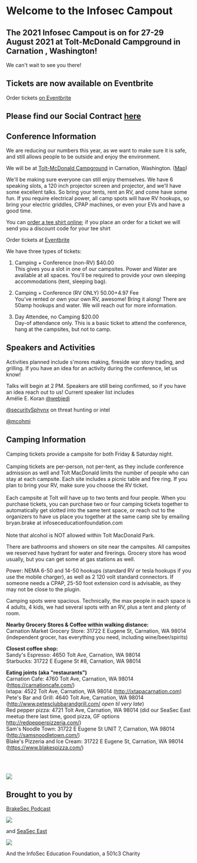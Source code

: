 # Welcome to the Infosec Campout 



## The 2021 Infosec Campout is on for 27-29 August 2021 at Tolt-McDonald Campground in Carnation , Washington!<br />
We can't wait to see you there!

## Tickets are now available on Eventbrite
Order tickets [on Eventbrite](https://www.eventbrite.com/e/infosec-campout-2021-tickets-157561790557)

## Please find our Social Contract [here](Social_contract.md)

## Conference Information
 
We are reducing our numbers this year, as we want to make sure it is safe, and still allows people to be outside and enjoy the environment.<br />

We will be at [Tolt-McDonald Campground](https://kingcounty.gov/services/parks-recreation/parks/parks-and-natural-lands/popular-parks/toltmacdonald.aspx) in Carnation, Washington. ([Map](https://goo.gl/maps/7y4gaSK1Yutncqcu7))<br />

We'll be making sure everyone can still enjoy themselves. We have 6 speaking slots, a 120 inch projector screen and projector, and we'll have some excellent talks. So bring your tents, rent an RV, and come have some fun. If you require electrical power, all camp spots will have RV hookups, so bring your electric griddles, CPAP machines, or even your EVs and have a good time.<br />

You can [order a tee shirt online](https://art-by-nukabelle.myshopify.com/); if you place an order for a ticket we will send you a discount code for your tee shirt<br />

Order tickets at [Eventbrite](https://www.eventbrite.com/e/infosec-campout-2021-tickets-157561790557)<br />

We have three types of tickets:<br />

1. Camping + Conference (non-RV) $40.00<br />
This gives you a slot in one of our campsites. Power and Water are available at all spaces. You'll be required to provide your own sleeping accommodations (tent, sleeping bag).<br />

2. Camping + Conference (RV ONLY) $50.00 +$4.97 Fee <br />
You've rented or own your own RV, awesome! Bring it along! There are 50amp hookups and water. We will reach out for more information.<br />

3. Day Attendee, no Camping $20.00<br />
Day-of attendance only. This is a basic ticket to attend the conference, hang at the campsites, but not to camp.<br />


## Speakers and Activities
Activities planned include s'mores making, fireside war story trading, and grilling. If you have an idea for an activity during the conference, let us know!<br />

Talks will begin at 2 PM. Speakers are still being confirmed, so if you have an idea reach out to us! Current speaker list includes<br />
Amélie E. Koran [@webjedi](https://twitter.com/webjedi)<br />

[@securitySphynx](https://twitter.com/securitySphynx) on threat hunting or intel<br />

[@mcohmi](https://twitter.com/mcohmi) <br />


## Camping Information
Camping tickets provide a campsite for both Friday & Saturday night.<br />
<br />
Camping tickets are per-person, not per-tent, as they include conference admission as well and Tolt MacDonald limits the number of people who can stay at each campsite.  Each site includes a picnic table and fire ring. If you plan to bring your RV, make sure you choose the RV ticket.<br />
<br />
Each campsite at  Tolt will have up to two tents and four people. When you purchase tickets, you can purchase two or four camping tickets together to automatically get slotted into the same tent space, or reach out to the organizers to have us place you together at the same camp site by emailing bryan.brake at infoseceducationfoundation.com <br />
<br />
Note that alcohol is NOT allowed within Tolt MacDonald Park. <br />

There are bathrooms and showers on site near the campsites.  All campsites we reserved have hydrant for water and firerings. Grocery store has wood usually, but you can get some at gas stations as well.   <br />

Power: NEMA 6-50 and 14-50 hookups (standard RV or tesla hookups if you use the mobile charger), as well as 2 120 volt standard connectors. If someone needs a CPAP, 25-50 foot extension cord is advisable, as they may not be close to the plugin.  <br />

Camping spots were spacious. Technically, the max people in each space is 4 adults, 4 kids, we had several spots with an RV, plus a tent and plenty of room. <br />

**Nearby Grocery Stores & Coffee within walking distance:** <br />
Carnation Market Grocery Store:    31722 E Eugene St, Carnation, WA 98014 (independent grocer, has everything you need, including wine/beer/spirits) <br />

**Closest coffee shop:** <br />
Sandy's Espresso: 4650 Tolt Ave, Carnation, WA 98014 <br />
Starbucks: 31722 E Eugene St #8, Carnation, WA 98014 <br />

**Eating joints (aka "restaurants")** <br />
Carnation Cafe: 4760 Tolt Ave, Carnation, WA 98014 (https://carnationcafe.com/) <br />
Ixtapa: 4522 Tolt Ave, Carnation, WA 98014 (http://ixtapacarnation.com) <br />
Pete's Bar and Grill: 4640 Tolt Ave, Carnation, WA 98014 (http://www.petesclubbarandgrill.com/  *open til very late*) <br />
Red pepper pizza: 4721 Tolt Ave, Carnation, WA 98014 (did our SeaSec East meetup there last time, good pizza, GF options http://redpepperpizzeria.com/) <br />
Sam's Noodle Town: 31722 E Eugene St UNIT 7, Carnation, WA 98014 (http://samsnoodletown.com/) <br />
Blake's Pizzeria and Ice Cream: 31722 E Eugene St, Carnation, WA 98014 (https://www.blakespizza.com/) <br />

 <br />


 <br />


![](https://infoseccampout.com/campmap.png)

## Brought to you by 

[BrakeSec Podcast](https://www.brakeingsecurity.com/)


![](https://infoseccampout.com/BRAKEING-LOGO-01-small.png)


and [SeaSec East](https://www.meetup.com/SEASec-East)


![](https://infoseccampout.com/SeaSecEast.png)

And the InfoSec Education Foundation, a 501c3 Charity


    
